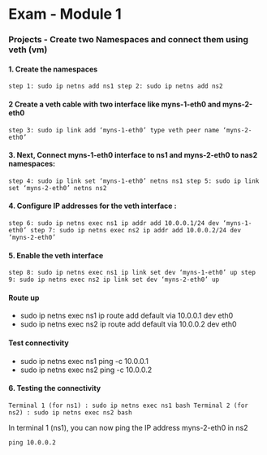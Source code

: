 # Exam - Module 1

### Projects - Create two Namespaces and connect them using veth (vm)

#### 1. Create the namespaces
`
step 1: sudo ip netns add ns1
step 2: sudo ip netns add ns2
`

#### 2 Create a veth cable with two interface like myns-1-eth0 and myns-2-eth0
`
step 3: sudo ip link add ‘myns-1-eth0’ type veth peer name ‘myns-2-eth0’
`

#### 3. Next, Connect myns-1-eth0 interface to ns1 and myns-2-eth0 to nas2 namespaces:
`
step 4: sudo ip link set ‘myns-1-eth0’ netns ns1
step 5: sudo ip link set ‘myns-2-eth0’ netns ns2
`

#### 4. Configure IP addresses for the veth interface :

`
step 6: sudo ip netns exec ns1 ip addr add 10.0.0.1/24 dev ‘myns-1-eth0’
step 7: sudo ip netns exec ns2 ip addr add 10.0.0.2/24 dev ‘myns-2-eth0’
`
	
#### 5. Enable the veth interface
`
step 8: sudo ip netns exec ns1 ip link set dev ‘myns-1-eth0’ up
step 9: sudo ip netns exec ns2 ip link set dev ‘myns-2-eth0’ up
`

#### Route up
- sudo ip netns exec ns1 ip route add default via 10.0.0.1 dev eth0
- sudo ip netns exec ns2 ip route add default via 10.0.0.2 dev eth0

#### Test connectivity
- sudo ip netns exec ns1 ping -c 10.0.0.1
- sudo ip netns exec ns2 ping -c 10.0.0.2



#### 6. Testing the connectivity

`
Terminal 1 (for ns1) : sudo ip netns exec ns1 bash
Terminal 2 (for ns2) : sudo ip netns exec ns2 bash
`

In terminal 1 (ns1), you can now ping the IP address myns-2-eth0 in ns2

`ping 10.0.0.2`





